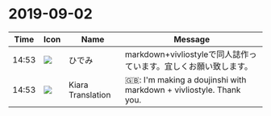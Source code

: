 # 2019-09-02

|Time|Icon|Name|Message|
|---|---|---|---|
|14:53|![](https://avatars.slack-edge.com/2019-09-02/748278604182_1949d9dfcf480dd10241_72.png)|ひでみ|markdown+vivliostyleで同人誌作っています。宜しくお願い致します。|
|14:53|![](https://avatars.slack-edge.com/2019-08-21/732685848020_f3f20736795184660348_72.png)|Kiara Translation|🇬🇧: I'm making a doujinshi with markdown + vivliostyle. Thank you.|
